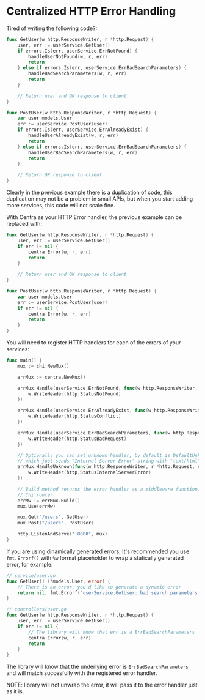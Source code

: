 # Centralized HTTP Error Handling

Tired of writing the following code?:
```go
func GetUser(w http.ResponseWriter, r *http.Request) {
    user, err := userService.GetUser()
    if errors.Is(err, userService.ErrNotFound) {
        handleUserNotFound(w, r, err)
        return
    } else if errors.Is(err, userService.ErrBadSearchParameters) {
        handleBadSearchParameters(w, r, err)
        return
    }

    // Return user and OK response to client
}

func PostUser(w http.ResponseWriter, r *http.Request) {
    var user models.User
    err := userService.PostUser(user)
    if errors.Is(err, userService.ErrAlreadyExist) {
        handleUserAlreadyExist(w, r, err)
        return
    } else if errors.Is(err, userService.ErrBadSearchParameters) {
        handleUserBadSearchParameters(w, r, err)
        return
    }

    // Return OK response to client
}
```

Clearly in the previous example there is a duplication of code, this duplication may not be a problem in small APIs, but when you start adding more services, this code will not scale fine.

With Centra as your HTTP Error handler, the previous example can be replaced with:
```go
func GetUser(w http.ResponseWriter, r *http.Request) {
    user, err := userService.GetUser()
    if err != nil {
        centra.Error(w, r, err)
        return
    }

    // Return user and OK response to client
}

func PostUser(w http.ResponseWriter, r *http.Request) {
    var user models.User
    err := userService.PostUser(user)
    if err != nil {
        centra.Error(w, r, err)
        return
    }
}
```

You will need to register HTTP handlers for each of the errors of your services:
```go
func main() {
    mux := chi.NewMux()

    errMux := centra.NewMux()

    errMux.Handle(userService.ErrNotFound, func(w http.ResponseWriter, r *http.Request, err error) {
        w.WriteHeader(http.StatusNotFound)
    })

    errMux.Handle(userService.ErrAlreadyExist, func(w http.ResponseWriter, r *http.Request, err error) {
        w.WriteHeader(http.StatusConflict)
    })

    errMux.Handle(userService.ErrBadSearchParameters, func(w http.ResponseWriter, r *http.Request, err error) {
        w.WriteHeader(http.StatusBadRequest)
    })

    // Optionally you can set unknown handler, by default is DefaultUnknownHandler,
    // which just sends "Internal Server Error" string with "text/html" Content-Type
    errMux.HandleUnknown(func(w http.ResponseWriter, r *http.Request, err error) {
        w.WriteHeader(http.StatusInternalServerError)
    })

    // Build method returns the error handler as a middleware function, compatible with
    // Chi router
    errMw := errMux.Build()
    mux.Use(errMw)

    mux.Get("/users", GetUser)
    mux.Post("/users", PostUser)

    http.ListenAndServe(":8080", mux)
}
```

If you are using dinamically generated errors, It's recommended you use `fmt.Errorf()` with `%w` format placeholder to wrap a statically generated error, for example:
```go
// service/user.go
func GetUser() (*models.User, error) {
    // There is an error, you'd like to generate a dynamic error
    return nil, fmt.Errorf("userService.GetUser: bad search parameters: error %w", ErrBadSearchParameters)
}

// controllers/user.go
func GetUser(w http.ResponseWriter, r *http.Request) {
    user, err := userService.GetUser()
    if err != nil {
        // The library will know that err is a ErrBadSearchParameters
        centra.Error(w, r, err)
        return
    }
}
```

The library will know that the underlying error is `ErrBadSearchParameters` and will match succesfully with the registered error handler.

NOTE: library will not unwrap the error, it will pass it to the error handler just as it is.
